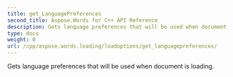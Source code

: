 ```yaml
---
title: get_LanguagePreferences
second_title: Aspose.Words for C++ API Reference
description: Gets language preferences that will be used when document is loading. 
type: docs
weight: 0
url: /cpp/aspose.words.loading/loadoptions/get_languagepreferences/
---
```


Gets language preferences that will be used when document is loading. 

